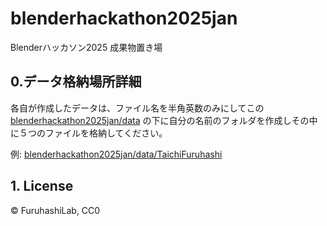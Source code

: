# blenderhackathon2025jan
Blenderハッカソン2025 成果物置き場

## 0.データ格納場所詳細
各自が作成したデータは、ファイル名を半角英数のみにしてこの [blenderhackathon2025jan/data](https://github.com/furuhashilab/blenderhackathon2025jan) の下に自分の名前のフォルダを作成しその中に５つのファイルを格納してください。

例: [blenderhackathon2025jan/data/TaichiFuruhashi](https://github.com/furuhashilab/blenderhackathon2025jan)

## 1. License
© FuruhashiLab, CC0
